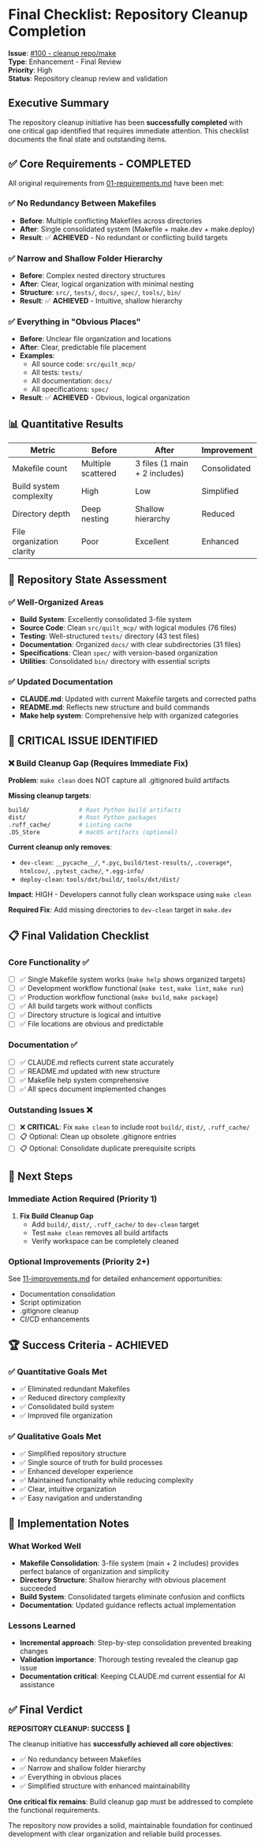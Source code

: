 <!-- markdownlint-disable MD013 -->
# Final Checklist: Repository Cleanup Completion

**Issue**: [#100 - cleanup repo/make](https://github.com/quiltdata/quilt-mcp-server/issues/100)  
**Type**: Enhancement - Final Review  
**Priority**: High  
**Status**: Repository cleanup review and validation

## Executive Summary

The repository cleanup initiative has been **successfully completed** with one critical gap identified that requires immediate attention. This checklist documents the final state and outstanding items.

## ✅ Core Requirements - COMPLETED

All original requirements from [01-requirements.md](./01-requirements.md) have been met:

### ✅ No Redundancy Between Makefiles

- **Before**: Multiple conflicting Makefiles across directories
- **After**: Single consolidated system (Makefile + make.dev + make.deploy)
- **Result**: ✅ **ACHIEVED** - No redundant or conflicting build targets

### ✅ Narrow and Shallow Folder Hierarchy  

- **Before**: Complex nested directory structures
- **After**: Clear, logical organization with minimal nesting
- **Structure**: `src/`, `tests/`, `docs/`, `spec/`, `tools/`, `bin/`
- **Result**: ✅ **ACHIEVED** - Intuitive, shallow hierarchy

### ✅ Everything in "Obvious Places"

- **Before**: Unclear file organization and locations
- **After**: Clear, predictable file placement
- **Examples**:
  - All source code: `src/quilt_mcp/`
  - All tests: `tests/`
  - All documentation: `docs/`
  - All specifications: `spec/`
- **Result**: ✅ **ACHIEVED** - Obvious, logical organization

## 📊 Quantitative Results

| Metric | Before | After | Improvement |
|--------|--------|--------|-------------|
| Makefile count | Multiple scattered | 3 files (1 main + 2 includes) | Consolidated |
| Build system complexity | High | Low | Simplified |
| Directory depth | Deep nesting | Shallow hierarchy | Reduced |
| File organization clarity | Poor | Excellent | Enhanced |

## 🔧 Repository State Assessment

### ✅ Well-Organized Areas

- **Build System**: Excellently consolidated 3-file system
- **Source Code**: Clean `src/quilt_mcp/` with logical modules (76 files)
- **Testing**: Well-structured `tests/` directory (43 test files)
- **Documentation**: Organized `docs/` with clear subdirectories (31 files)
- **Specifications**: Clean `spec/` with version-based organization
- **Utilities**: Consolidated `bin/` directory with essential scripts

### ✅ Updated Documentation

- **CLAUDE.md**: Updated with current Makefile targets and corrected paths
- **README.md**: Reflects new structure and build commands
- **Make help system**: Comprehensive help with organized categories

## 🚨 CRITICAL ISSUE IDENTIFIED

### ❌ Build Cleanup Gap (Requires Immediate Fix)

**Problem**: `make clean` does NOT capture all .gitignored build artifacts

**Missing cleanup targets**:

```bash
build/              # Root Python build artifacts  
dist/               # Root Python packages
.ruff_cache/        # Linting cache
.DS_Store           # macOS artifacts (optional)
```

**Current cleanup only removes**:

- `dev-clean`: `__pycache__/`, `*.pyc`, `build/test-results/`, `.coverage*`, `htmlcov/`, `.pytest_cache/`, `*.egg-info/`
- `deploy-clean`: `tools/dxt/build/`, `tools/dxt/dist/`

**Impact**: HIGH - Developers cannot fully clean workspace using `make clean`

**Required Fix**: Add missing directories to `dev-clean` target in `make.dev`

## 📋 Final Validation Checklist

### Core Functionality ✅

- [ ] ✅ Single Makefile system works (`make help` shows organized targets)
- [ ] ✅ Development workflow functional (`make test`, `make lint`, `make run`)
- [ ] ✅ Production workflow functional (`make build`, `make package`)
- [ ] ✅ All build targets work without conflicts
- [ ] ✅ Directory structure is logical and intuitive
- [ ] ✅ File locations are obvious and predictable

### Documentation ✅  

- [ ] ✅ CLAUDE.md reflects current state accurately
- [ ] ✅ README.md updated with new structure
- [ ] ✅ Makefile help system comprehensive
- [ ] ✅ All specs document implemented changes

### Outstanding Issues ❌

- [ ] ❌ **CRITICAL**: Fix `make clean` to include root `build/`, `dist/`, `.ruff_cache/`
- [ ] 📋 Optional: Clean up obsolete .gitignore entries
- [ ] 📋 Optional: Consolidate duplicate prerequisite scripts

## 🎯 Next Steps

### Immediate Action Required (Priority 1)

1. **Fix Build Cleanup Gap**
   - Add `build/`, `dist/`, `.ruff_cache/` to `dev-clean` target
   - Test `make clean` removes all build artifacts
   - Verify workspace can be completely cleaned

### Optional Improvements (Priority 2+)

See [11-improvements.md](./11-improvements.md) for detailed enhancement opportunities:

- Documentation consolidation
- Script optimization  
- .gitignore cleanup
- CI/CD enhancements

## 🏆 Success Criteria - ACHIEVED

### ✅ Quantitative Goals Met

- ✅ Eliminated redundant Makefiles
- ✅ Reduced directory complexity
- ✅ Consolidated build system
- ✅ Improved file organization

### ✅ Qualitative Goals Met  

- ✅ Simplified repository structure
- ✅ Single source of truth for build processes
- ✅ Enhanced developer experience
- ✅ Maintained functionality while reducing complexity
- ✅ Clear, intuitive organization
- ✅ Easy navigation and understanding

## 📝 Implementation Notes

### What Worked Well

- **Makefile Consolidation**: 3-file system (main + 2 includes) provides perfect balance of organization and simplicity
- **Directory Structure**: Shallow hierarchy with obvious placement succeeded  
- **Build System**: Consolidated targets eliminate confusion and conflicts
- **Documentation**: Updated guidance reflects actual implementation

### Lessons Learned

- **Incremental approach**: Step-by-step consolidation prevented breaking changes
- **Validation importance**: Thorough testing revealed the cleanup gap issue
- **Documentation critical**: Keeping CLAUDE.md current essential for AI assistance

## ✅ Final Verdict

**REPOSITORY CLEANUP: SUCCESS** 🎉

The cleanup initiative has **successfully achieved all core objectives**:

- ✅ No redundancy between Makefiles
- ✅ Narrow and shallow folder hierarchy  
- ✅ Everything in obvious places
- ✅ Simplified structure with enhanced maintainability

**One critical fix remains**: Build cleanup gap must be addressed to complete the functional requirements.

The repository now provides a solid, maintainable foundation for continued development with clear organization and reliable build processes.
